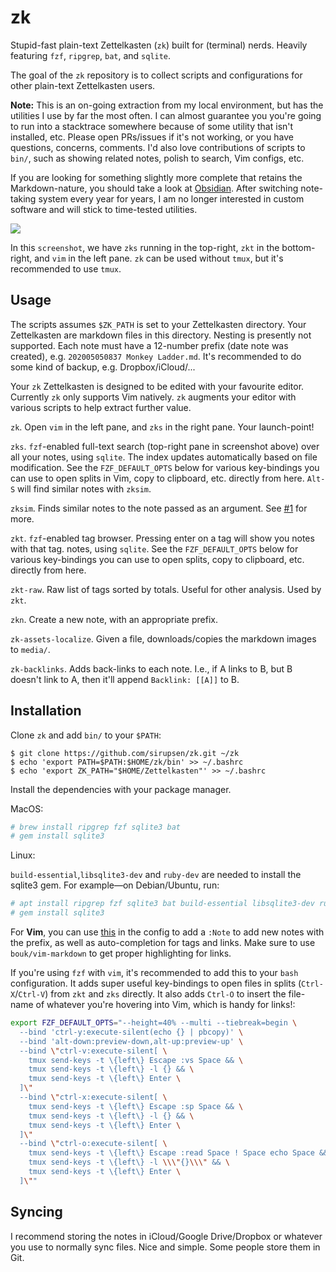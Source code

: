 # zk

Stupid-fast plain-text Zettelkasten (`zk`) built for (terminal) nerds. Heavily
featuring `fzf`, `ripgrep`, `bat`, and `sqlite`.

The goal of the `zk` repository is to collect scripts and configurations for
other plain-text Zettelkasten users.

**Note:** This is an on-going extraction from my local environment, but has the
utilities I use by far the most often. I can almost guarantee you you're going
to run into a stacktrace somewhere because of some utility that isn't installed,
etc. Please open PRs/issues if it's not working, or you have questions,
concerns, comments. I'd also love contributions of scripts to `bin/`, such as
showing related notes, polish to search, Vim configs, etc.

If you are looking for something slightly more complete that retains the
Markdown-nature, you should take a look at [Obsidian][2]. After switching
note-taking system every year for years, I am no longer interested in custom
software and will stick to time-tested utilities.

![](https://pbs.twimg.com/media/EQGYhAJUYAEPC4j?format=jpg&name=4096x4096)

In this `screenshot`, we have `zks` running in the top-right, `zkt` in the
bottom-right, and `vim` in the left pane. `zk` can be used without `tmux`, but
it's recommended to use `tmux`.

## Usage

The scripts assumes `$ZK_PATH` is set to your Zettelkasten directory. Your
Zettelkasten are markdown files in this directory. Nesting is presently not
supported.  Each note must have a 12-number prefix (date note was created), e.g.
`202005050837 Monkey Ladder.md`. It's recommended to do some kind of backup,
e.g. Dropbox/iCloud/...

Your `zk` Zettelkasten is designed to be edited with your favourite editor.
Currently `zk` only supports Vim natively. `zk` augments your editor with
various scripts to help extract further value.

`zk`. Open `vim` in the left pane, and `zks` in the right pane. Your
launch-point!

`zks`. `fzf`-enabled full-text search (top-right pane in screenshot above) over
all your notes, using `sqlite`. The index updates automatically based on file
modification. See the `FZF_DEFAULT_OPTS` below for various key-bindings you can
use to open splits in Vim, copy to clipboard, etc.  directly from here. `Alt-S`
will find similar notes with `zksim`.

`zksim`. Finds similar notes to the note passed as an argument. See [#1][1] for
more.

`zkt`. `fzf`-enabled tag browser. Pressing enter on a tag will show you notes
with that tag.  notes, using `sqlite`. See the `FZF_DEFAULT_OPTS` below for
various key-bindings you can use to open splits, copy to clipboard, etc.
directly from here.

`zkt-raw`. Raw list of tags sorted by totals. Useful for other analysis. Used by
`zkt`.

`zkn`. Create a new note, with an appropriate prefix.

`zk-assets-localize`. Given a file, downloads/copies the markdown images to `media/`.

`zk-backlinks`. Adds back-links to each note. I.e., if A links to B, but B
doesn't link to A, then it'll append `Backlink: [[A]]` to B.

## Installation

Clone `zk` and add `bin/` to your `$PATH`:

```
$ git clone https://github.com/sirupsen/zk.git ~/zk
$ echo 'export PATH=$PATH:$HOME/zk/bin' >> ~/.bashrc
$ echo 'export ZK_PATH="$HOME/Zettelkasten"' >> ~/.bashrc
```

Install the dependencies with your package manager.

MacOS:
```bash
# brew install ripgrep fzf sqlite3 bat
# gem install sqlite3
```

Linux:

`build-essential`,`libsqlite3-dev` and `ruby-dev` are needed to install the sqlite3 gem. For example—on Debian/Ubuntu, run:
```bash
# apt install ripgrep fzf sqlite3 bat build-essential libsqlite3-dev ruby ruby-dev
# gem install sqlite3
```

For **Vim**, you can use
[this](https://github.com/sirupsen/dotfiles/blob/master/home/.vimrc#L480-L517)
in the config to add a `:Note` to add new notes with the prefix, as well as
auto-completion for tags and links. Make sure to use `bouk/vim-markdown` to get
proper highlighting for links.

If you're using `fzf` with `vim`, it's recommended to add this to your `bash`
configuration. It adds super useful key-bindings to open files in splits
(`Ctrl-X`/`Ctrl-V`) from `zkt` and `zks` directly. It also adds `Ctrl-O` to
insert the file-name of whatever you're hovering into Vim, which is handy for
links!:

```bash
export FZF_DEFAULT_OPTS="--height=40% --multi --tiebreak=begin \
  --bind 'ctrl-y:execute-silent(echo {} | pbcopy)' \
  --bind 'alt-down:preview-down,alt-up:preview-up' \
  --bind \"ctrl-v:execute-silent[ \
    tmux send-keys -t \{left\} Escape :vs Space && \
    tmux send-keys -t \{left\} -l {} && \
    tmux send-keys -t \{left\} Enter \
  ]\"
  --bind \"ctrl-x:execute-silent[ \
    tmux send-keys -t \{left\} Escape :sp Space && \
    tmux send-keys -t \{left\} -l {} && \
    tmux send-keys -t \{left\} Enter \
  ]\"
  --bind \"ctrl-o:execute-silent[ \
    tmux send-keys -t \{left\} Escape :read Space ! Space echo Space && \
    tmux send-keys -t \{left\} -l \\\"{}\\\" && \
    tmux send-keys -t \{left\} Enter \
  ]\""
```

## Syncing

I recommend storing the notes in iCloud/Google Drive/Dropbox or whatever you use
to normally sync files. Nice and simple. Some people store them in Git.

[1]: https://github.com/sirupsen/zk/pull/1
[2]: https://obsidian.md/
